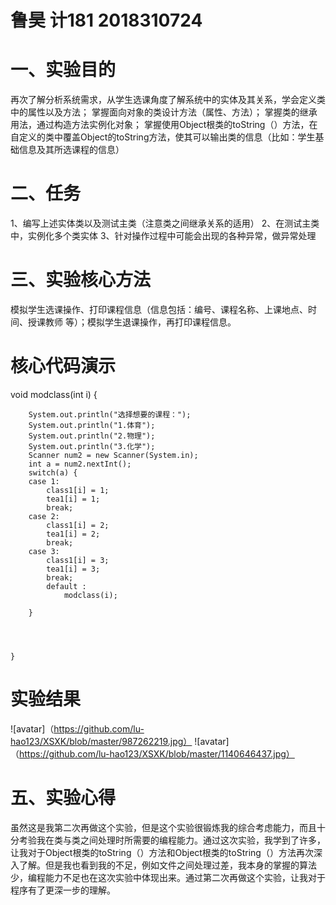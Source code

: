  # 鲁昊 计181 2018310724
# 一、实验目的
再次了解分析系统需求，从学生选课角度了解系统中的实体及其关系，学会定义类中的属性以及方法； 掌握面向对象的类设计方法（属性、方法）； 掌握类的继承用法，通过构造方法实例化对象； 掌握使用Object根类的toString（）方法，在自定义的类中覆盖Object的toString方法，使其可以输出类的信息（比如：学生基础信息及其所选课程的信息）
# 二、任务
1、编写上述实体类以及测试主类（注意类之间继承关系的适用）
2、在测试主类中，实例化多个类实体
3、针对操作过程中可能会出现的各种异常，做异常处理
# 三、实验核心方法
模拟学生选课操作、打印课程信息（信息包括：编号、课程名称、上课地点、时间、授课教师 等）；模拟学生退课操作，再打印课程信息。

#   核心代码演示
void modclass(int i) {

		System.out.println("选择想要的课程：");
		System.out.println("1.体育");
		System.out.println("2.物理");
		System.out.println("3.化学");
		Scanner num2 = new Scanner(System.in);
		int a = num2.nextInt();
		switch(a) { 
		case 1: 
			class1[i] = 1;
			tea1[i] = 1;
			break;
		case 2:
			class1[i] = 2;
			tea1[i] = 2;
			break;
		case 3:
			class1[i] = 3;
			tea1[i] = 3;
			break;
			default :
				modclass(i);
			
		}
		
	
		
		
	}
# 实验结果
![avatar]（https://github.com/lu-hao123/XSXK/blob/master/987262219.jpg）
![avatar]（https://github.com/lu-hao123/XSXK/blob/master/1140646437.jpg）
# 五、实验心得
虽然这是我第二次再做这个实验，但是这个实验很锻炼我的综合考虑能力，而且十分考验我在类与类之间处理时所需要的编程能力。通过这次实验，我学到了许多，让我对于Object根类的toString（）方法和Object根类的toString（）方法再次深入了解。但是我也看到我的不足，例如文件之间处理过差，我本身的掌握的算法少，编程能力不足也在这次实验中体现出来。通过第二次再做这个实验，让我对于程序有了更深一步的理解。

